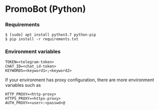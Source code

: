 # PromoBot (Python)

### Requirements

```shell
$ [sudo] apt install python3.7 python-pip
$ pip install -r requirements.txt
```

### Environment variables

```
TOKEN=<telegram-token>
CHAT_ID=<chat_id-token>
KEYWORDS=<keyword1>;<keyword2>
```

If your environment has proxy configuration, there are more environment variables such as
```
HTTP_PROXY=<http-proxy>
HTTPS_PROXY=<https-proxy>
AUTH_PROXY=<user>:<passwd>@
```
